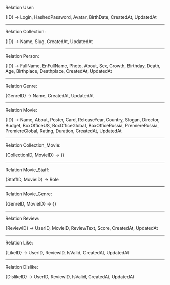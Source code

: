 Relation User:

{ID} -> Login, HashedPassword, Avatar, BirthDate, CreatedAt, UpdatedAt

---

Relation Collection:

{ID} -> Name, Slug, CreatedAt, UpdatedAt

---

Relation Person:

{ID} -> FullName, EnFullName, Photo, About, Sex, Growth, Birthday, Death, Age, Birthplace, Deathplace, CreatedAt, UpdatedAt

---

Relation Genre:

{GenreID} -> Name, CreatedAt, UpdatedAt

---

Relation Movie:

{ID} -> Name, About, Poster, Card, ReleaseYear, Country, Slogan, Director, Budget, BoxOfficeUS, BoxOfficeGlobal, BoxOfficeRussia, PremiereRussia, PremiereGlobal, Rating, Duration, CreatedAt, UpdatedAt

---

Relation Collection_Movie:

{CollectionID, MovieID} -> {}

---

Relation Movie_Staff:

{StaffID, MovieID} -> Role

---

Relation Movie_Genre:

{GenreID, MovieID} -> {}

---

Relation Review:

{ReviewID} -> UserID, MovieID, ReviewText, Score, CreatedAt, UpdatedAt

---

Relation Like:

{LikeID} -> UserID, ReviewID, IsValid, CreatedAt, UpdatedAt

---

Relation Dislike:

{DislikeID} -> UserID, ReviewID, IsValid, CreatedAt, UpdatedAt

